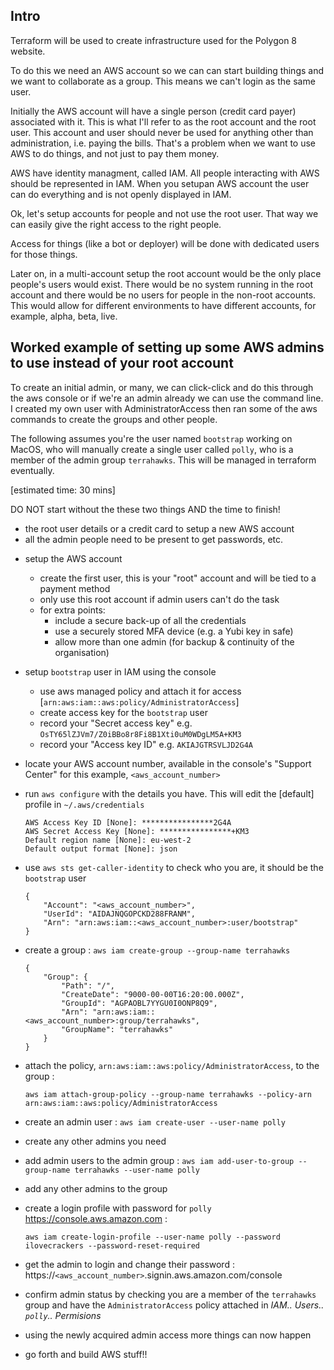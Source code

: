 ## Intro
Terraform will be used to create infrastructure used for the Polygon 8 website.

To do this we need an AWS account so we can can start building things and we want to collaborate as a group. This means we can't login as the same user.

Initially the AWS account will have a single person (credit card payer) associated with it. This is what I'll refer to as the root account and the root user. This account and user should never be used for anything other than administration, i.e. paying the bills. That's a problem when we want to use AWS to do things, and not just to pay them money.

AWS have identity managment, called IAM. All people interacting with AWS should be represented in IAM. When you setupan AWS account the user can do everything and is not openly displayed in IAM.

Ok, let's setup accounts for people and not use the root user. That way we can easily give the right access to the right people.

Access for things (like a bot or deployer) will be done with dedicated users for those things.

Later on, in a multi-account setup the root account would be the only place people's users would exist. There would be no system running in the root account and there would be no users for people in the non-root accounts. This would allow for different environments to have different accounts, for example, alpha, beta, live.

## Worked example of setting up some AWS admins to use instead of your root account

To create an initial admin, or many, we can click-click and do this through the aws console or if we're an admin already we can use the command line. I created my own user with AdministratorAccess then ran some of the aws commands to create the groups and other people.

The following assumes you're the user named `bootstrap` working on MacOS, who will manually create a single user called `polly`, who is a member of the admin group `terrahawks`. This will be managed in terraform eventually.

[estimated time: 30 mins]

DO NOT start without the these two things AND the time to finish!
* the root user details or a credit card to setup a new AWS account
* all the admin people need to be present to get passwords, etc.

- setup the AWS account
  - create the first user, this is your "root" account and will be tied to a payment method
  - only use this root account if admin users can't do the task
  - for extra points:
    - include a secure back-up of all the credentials
    - use a securely stored MFA device (e.g. a Yubi key in safe)
    - allow more than one admin (for backup & continuity of the organisation)

- setup `bootstrap` user in IAM using the console
  - use aws managed policy and attach it for access [`arn:aws:iam::aws:policy/AdministratorAccess`]
  - create access key for the `bootstrap` user
  - record your "Secret access key" e.g. `OsTY65lZJVm7/Z0iBBo8r8Fi8B1Xti0uM0WDgLM5A+KM3`
  - record your "Access key ID" e.g. `AKIAJGTRSVLJD2G4A`

- locate your AWS account number, available in the console's "Support Center" for this example, `<aws_account_number>`

- run `aws configure` with the details you have. This will edit the [default] profile in `~/.aws/credentials`
  ```
  AWS Access Key ID [None]: ****************2G4A
  AWS Secret Access Key [None]: ****************+KM3
  Default region name [None]: eu-west-2
  Default output format [None]: json
  ```

- use `aws sts get-caller-identity` to check who you are, it should be the `bootstrap` user
  ```
  {
      "Account": "<aws_account_number>",
      "UserId": "AIDAJNQGOPCKD288FRANM",
      "Arn": "arn:aws:iam::<aws_account_number>:user/bootstrap"
  }
  ```

- create a group :
  `aws iam create-group --group-name terrahawks`
  ```
  {
      "Group": {
          "Path": "/",
          "CreateDate": "9000-00-00T16:20:00.000Z",
          "GroupId": "AGPAOBL7YYGU0I0ONP8Q9",
          "Arn": "arn:aws:iam::<aws_account_number>:group/terrahawks",
          "GroupName": "terrahawks"
      }
  }
  ```

- attach the policy, `arn:aws:iam::aws:policy/AdministratorAccess`, to the group :
  ```
  aws iam attach-group-policy --group-name terrahawks --policy-arn arn:aws:iam::aws:policy/AdministratorAccess
  
  ```

- create an admin user : 
  `aws iam create-user --user-name polly`

- create any other admins you need

- add admin users to the admin group : 
  `aws iam add-user-to-group --group-name terrahawks --user-name polly`

- add any other admins to the group

- create a login profile with password for `polly` https://console.aws.amazon.com : 
  ```
  aws iam create-login-profile --user-name polly --password ilovecrackers --password-reset-required
  ```

- get the admin to login and change their password : https://`<aws_account_number>`.signin.aws.amazon.com/console 

- confirm admin status by checking you are a member of the `terrahawks` group and have the `AdministratorAccess` policy attached in _IAM.. Users.. `polly`.. Permisions_

- using the newly acquired admin access more things can now happen

- go forth and build AWS stuff!!

